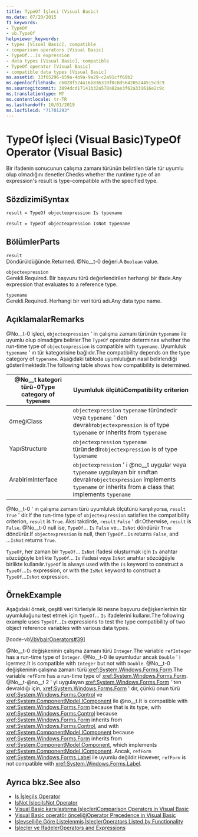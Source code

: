 ```yaml
---
title: TypeOf İşleci (Visual Basic)
ms.date: 07/20/2015
f1_keywords:
- TypeOf
- vb.TypeOf
helpviewer_keywords:
- types [Visual Basic], compatible
- comparison operators [Visual Basic]
- TypeOf...Is expression
- data types [Visual Basic], compatible
- TypeOf operator [Visual Basic]
- compatible data types [Visual Basic]
ms.assetid: 33f65296-659a-4b9a-9a29-c2a91cff68b2
ms.openlocfilehash: c6028f524a16b836310f0c8d564205244515cdc9
ms.sourcegitcommit: 3094dcd17141b32a570a82ae3f62a331616e2c9c
ms.translationtype: MT
ms.contentlocale: tr-TR
ms.lasthandoff: 10/01/2019
ms.locfileid: "71701293"
---
```

# <a name="typeof-operator-visual-basic"></a><span data-ttu-id="6d89c-102">TypeOf İşleci (Visual Basic)</span><span class="sxs-lookup"><span data-stu-id="6d89c-102">TypeOf Operator (Visual Basic)</span></span>
<span data-ttu-id="6d89c-103">Bir ifadenin sonucunun çalışma zamanı türünün belirtilen türle tür uyumlu olup olmadığını denetler.</span><span class="sxs-lookup"><span data-stu-id="6d89c-103">Checks whether the runtime type of an expression's result is type-compatible with the specified type.</span></span>
  
## <a name="syntax"></a><span data-ttu-id="6d89c-104">Sözdizimi</span><span class="sxs-lookup"><span data-stu-id="6d89c-104">Syntax</span></span>  
  
```vb  
result = TypeOf objectexpression Is typename  
```  
  
```vb  
result = TypeOf objectexpression IsNot typename  
```  
  
## <a name="parts"></a><span data-ttu-id="6d89c-105">Bölümler</span><span class="sxs-lookup"><span data-stu-id="6d89c-105">Parts</span></span>  
 `result`  
 <span data-ttu-id="6d89c-106">Döndürüldüğünde.</span><span class="sxs-lookup"><span data-stu-id="6d89c-106">Returned.</span></span> <span data-ttu-id="6d89c-107">@No__t-0 değeri.</span><span class="sxs-lookup"><span data-stu-id="6d89c-107">A `Boolean` value.</span></span>  
  
 `objectexpression`  
 <span data-ttu-id="6d89c-108">Gerekli.</span><span class="sxs-lookup"><span data-stu-id="6d89c-108">Required.</span></span> <span data-ttu-id="6d89c-109">Bir başvuru türü değerlendirilen herhangi bir ifade.</span><span class="sxs-lookup"><span data-stu-id="6d89c-109">Any expression that evaluates to a reference type.</span></span>  
  
 `typename`  
 <span data-ttu-id="6d89c-110">Gerekli.</span><span class="sxs-lookup"><span data-stu-id="6d89c-110">Required.</span></span> <span data-ttu-id="6d89c-111">Herhangi bir veri türü adı.</span><span class="sxs-lookup"><span data-stu-id="6d89c-111">Any data type name.</span></span>  
  
## <a name="remarks"></a><span data-ttu-id="6d89c-112">Açıklamalar</span><span class="sxs-lookup"><span data-stu-id="6d89c-112">Remarks</span></span>  
 <span data-ttu-id="6d89c-113">@No__t-0 işleci, `objectexpression` ' in çalışma zamanı türünün `typename` ile uyumlu olup olmadığını belirler.</span><span class="sxs-lookup"><span data-stu-id="6d89c-113">The `TypeOf` operator determines whether the run-time type of `objectexpression` is compatible with `typename`.</span></span> <span data-ttu-id="6d89c-114">Uyumluluk `typename` ' ın tür kategorisine bağlıdır.</span><span class="sxs-lookup"><span data-stu-id="6d89c-114">The compatibility depends on the type category of `typename`.</span></span> <span data-ttu-id="6d89c-115">Aşağıdaki tabloda uyumluluğun nasıl belirlendiği gösterilmektedir.</span><span class="sxs-lookup"><span data-stu-id="6d89c-115">The following table shows how compatibility is determined.</span></span>  
  
|<span data-ttu-id="6d89c-116">@No__t kategori türü-0</span><span class="sxs-lookup"><span data-stu-id="6d89c-116">Type category of `typename`</span></span>|<span data-ttu-id="6d89c-117">Uyumluluk ölçütü</span><span class="sxs-lookup"><span data-stu-id="6d89c-117">Compatibility criterion</span></span>|  
|---------------------------------|-----------------------------|  
|<span data-ttu-id="6d89c-118">örneği</span><span class="sxs-lookup"><span data-stu-id="6d89c-118">Class</span></span>|<span data-ttu-id="6d89c-119">`objectexpression` `typename` türündedir veya `typename` ' den devralır</span><span class="sxs-lookup"><span data-stu-id="6d89c-119">`objectexpression` is of type `typename` or inherits from `typename`</span></span>|  
|<span data-ttu-id="6d89c-120">Yapı</span><span class="sxs-lookup"><span data-stu-id="6d89c-120">Structure</span></span>|<span data-ttu-id="6d89c-121">`objectexpression` `typename` türündedir</span><span class="sxs-lookup"><span data-stu-id="6d89c-121">`objectexpression` is of type `typename`</span></span>|  
|<span data-ttu-id="6d89c-122">Arabirim</span><span class="sxs-lookup"><span data-stu-id="6d89c-122">Interface</span></span>|<span data-ttu-id="6d89c-123">`objectexpression` ' i @no__t uygular veya `typename` uygulayan bir sınıftan devralır</span><span class="sxs-lookup"><span data-stu-id="6d89c-123">`objectexpression` implements `typename` or inherits from a class that implements `typename`</span></span>|  
  
 <span data-ttu-id="6d89c-124">@No__t-0 ' ın çalışma zamanı türü uyumluluk ölçütünü karşılıyorsa, `result` `True` ' dir.</span><span class="sxs-lookup"><span data-stu-id="6d89c-124">If the run-time type of `objectexpression` satisfies the compatibility criterion, `result` is `True`.</span></span> <span data-ttu-id="6d89c-125">Aksi takdirde, `result` `False` ' dir.</span><span class="sxs-lookup"><span data-stu-id="6d89c-125">Otherwise, `result` is `False`.</span></span>  <span data-ttu-id="6d89c-126">@No__t-0 null ise, `TypeOf`... `Is` `False` ve... `IsNot` döndürür `True` döndürür.</span><span class="sxs-lookup"><span data-stu-id="6d89c-126">If `objectexpression` is null, then `TypeOf`...`Is` returns `False`, and ...`IsNot` returns `True`.</span></span>  
  
 <span data-ttu-id="6d89c-127">`TypeOf`, her zaman bir `TypeOf`... `IsNot` ifadesi oluşturmak için `Is` anahtar sözcüğüyle birlikte `TypeOf`... `Is` ifadesi veya `IsNot` anahtar sözcüğüyle birlikte kullanılır.</span><span class="sxs-lookup"><span data-stu-id="6d89c-127">`TypeOf` is always used with the `Is` keyword to construct a `TypeOf`...`Is` expression, or with the `IsNot` keyword to construct a `TypeOf`...`IsNot` expression.</span></span>  
  
## <a name="example"></a><span data-ttu-id="6d89c-128">Örnek</span><span class="sxs-lookup"><span data-stu-id="6d89c-128">Example</span></span>  
 <span data-ttu-id="6d89c-129">Aşağıdaki örnek, çeşitli veri türleriyle iki nesne başvuru değişkenlerinin tür uyumluluğunu test etmek için `TypeOf`... `Is` ifadelerini kullanır.</span><span class="sxs-lookup"><span data-stu-id="6d89c-129">The following example uses `TypeOf`...`Is` expressions to test the type compatibility of two object reference variables with various data types.</span></span>  
  
 [!code-vb[VbVbalrOperators#39](~/samples/snippets/visualbasic/VS_Snippets_VBCSharp/VbVbalrOperators/VB/Class1.vb#39)]  
  
 <span data-ttu-id="6d89c-130">@No__t-0 değişkeninin çalışma zamanı türü `Integer`.</span><span class="sxs-lookup"><span data-stu-id="6d89c-130">The variable `refInteger` has a run-time type of `Integer`.</span></span> <span data-ttu-id="6d89c-131">@No__t-0 ile uyumludur ancak `Double` ' i içermez.</span><span class="sxs-lookup"><span data-stu-id="6d89c-131">It is compatible with `Integer` but not with `Double`.</span></span> <span data-ttu-id="6d89c-132">@No__t-0 değişkeninin çalışma zamanı türü <xref:System.Windows.Forms.Form>.</span><span class="sxs-lookup"><span data-stu-id="6d89c-132">The variable `refForm` has a run-time type of <xref:System.Windows.Forms.Form>.</span></span> <span data-ttu-id="6d89c-133">@No__t-@no__t 2 ' yi uygulayan <xref:System.Windows.Forms.Form> ' ten devraldığı için, <xref:System.Windows.Forms.Form> ' dır, çünkü onun türü <xref:System.Windows.Forms.Control> ve <xref:System.ComponentModel.IComponent> ile @no__t.</span><span class="sxs-lookup"><span data-stu-id="6d89c-133">It is compatible with <xref:System.Windows.Forms.Form> because that is its type, with <xref:System.Windows.Forms.Control> because <xref:System.Windows.Forms.Form> inherits from <xref:System.Windows.Forms.Control>, and with <xref:System.ComponentModel.IComponent> because <xref:System.Windows.Forms.Form> inherits from <xref:System.ComponentModel.Component>, which implements <xref:System.ComponentModel.IComponent>.</span></span> <span data-ttu-id="6d89c-134">Ancak, `refForm` <xref:System.Windows.Forms.Label> ile uyumlu değildir.</span><span class="sxs-lookup"><span data-stu-id="6d89c-134">However, `refForm` is not compatible with <xref:System.Windows.Forms.Label>.</span></span>  
  
## <a name="see-also"></a><span data-ttu-id="6d89c-135">Ayrıca bkz.</span><span class="sxs-lookup"><span data-stu-id="6d89c-135">See also</span></span>

- [<span data-ttu-id="6d89c-136">Is İşleci</span><span class="sxs-lookup"><span data-stu-id="6d89c-136">Is Operator</span></span>](../../../visual-basic/language-reference/operators/is-operator.md)
- [<span data-ttu-id="6d89c-137">IsNot İşleci</span><span class="sxs-lookup"><span data-stu-id="6d89c-137">IsNot Operator</span></span>](../../../visual-basic/language-reference/operators/isnot-operator.md)
- [<span data-ttu-id="6d89c-138">Visual Basic karşılaştırma Işleçleri</span><span class="sxs-lookup"><span data-stu-id="6d89c-138">Comparison Operators in Visual Basic</span></span>](../../../visual-basic/programming-guide/language-features/operators-and-expressions/comparison-operators.md)
- [<span data-ttu-id="6d89c-139">Visual Basic operatör önceliği</span><span class="sxs-lookup"><span data-stu-id="6d89c-139">Operator Precedence in Visual Basic</span></span>](../../../visual-basic/language-reference/operators/operator-precedence.md)
- [<span data-ttu-id="6d89c-140">İşlevselliğe Göre Listelenmiş İşleçler</span><span class="sxs-lookup"><span data-stu-id="6d89c-140">Operators Listed by Functionality</span></span>](../../../visual-basic/language-reference/operators/operators-listed-by-functionality.md)
- [<span data-ttu-id="6d89c-141">İşleçler ve İfadeler</span><span class="sxs-lookup"><span data-stu-id="6d89c-141">Operators and Expressions</span></span>](../../../visual-basic/programming-guide/language-features/operators-and-expressions/index.md)
